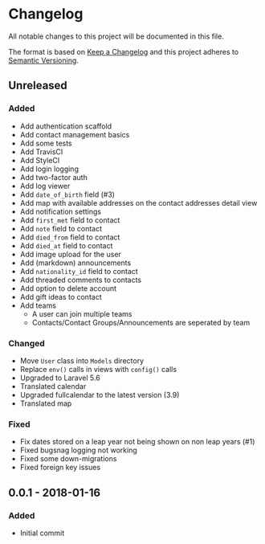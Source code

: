 # Changelog
All notable changes to this project will be documented in this file.

The format is based on [Keep a Changelog](http://keepachangelog.com/en/1.0.0/)
and this project adheres to [Semantic Versioning](http://semver.org/spec/v2.0.0.html).

## Unreleased
### Added
- Add authentication scaffold
- Add contact management basics
- Add some tests
- Add TravisCI
- Add StyleCI
- Add login logging
- Add two-factor auth
- Add log viewer
- Add `date_of_birth` field (#3)
- Add map with available addresses on the contact addresses detail view
- Add notification settings
- Add `first_met` field to contact
- Add `note` field to contact
- Add `died_from` field to contact
- Add `died_at` field to contact
- Add image upload for the user
- Add (markdown) announcements
- Add `nationality_id` field to contact
- Add threaded comments to contacts
- Add option to delete account
- Add gift ideas to contact
- Add teams
  - A user can join multiple teams
  - Contacts/Contact Groups/Announcements are seperated by team

### Changed
- Move `User` class into `Models` directory
- Replace `env()` calls in views with `config()` calls
- Upgraded to Laravel 5.6
- Translated calendar
- Upgraded fullcalendar to the latest version (3.9)
- Translated map

### Fixed
- Fix dates stored on a leap year not being shown on non leap years (#1)
- Fixed bugsnag logging not working
- Fixed some down-migrations
- Fixed foreign key issues

## 0.0.1 - 2018-01-16
### Added
 - Initial commit
